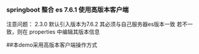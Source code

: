 ### springboot 整合 es 7.6.1 使用高版本客户端 
注意问题： 2.3.0 默认引入版本为7.6.2 其必须与自己服务器es版本一致
若不一致，则在 properties 中编辑其版本信息

##本demo采用高版本客户端操作方式 